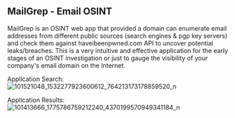 ## MailGrep - Email OSINT

MailGrep is an OSINT web app that provided a domain can enumerate email addresses from different public sources (search engines & pgp key servers) and check them against haveibeenpwned.com API to uncover potential leaks/breaches. This is a very intuitive and effective application for the early stages of an OSINT investigation or just to gauge the visibility of your company's email domain on the Internet.

Application Search:
![101521048_1532277923600612_764213173178859520_n](https://user-images.githubusercontent.com/30579926/82950524-70c16780-9f73-11ea-8235-f62eb1437c62.png)

Application Results:
![101413666_1775786759212240_4370199570949341184_n](https://user-images.githubusercontent.com/30579926/82950581-8767be80-9f73-11ea-9dd1-40f147fb29b8.png)